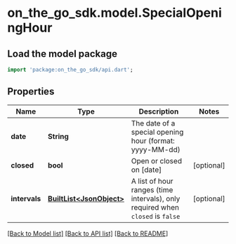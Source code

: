 # on_the_go_sdk.model.SpecialOpeningHour

## Load the model package
```dart
import 'package:on_the_go_sdk/api.dart';
```

## Properties
Name | Type | Description | Notes
------------ | ------------- | ------------- | -------------
**date** | **String** | The date of a special opening hour (format: yyyy-MM-dd) | 
**closed** | **bool** | Open or closed on [date] | [optional] 
**intervals** | [**BuiltList&lt;JsonObject&gt;**](JsonObject.md) | A list of hour ranges (time intervals), only required when `closed` is `false` | [optional] 

[[Back to Model list]](../README.md#documentation-for-models) [[Back to API list]](../README.md#documentation-for-api-endpoints) [[Back to README]](../README.md)


